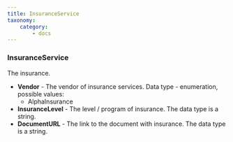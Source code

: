 ```yaml
---
title: InsuranceService
taxonomy:
    category:
        - docs
---
```


### InsuranceService

The insurance.

-   **Vendor** - The vendor of insurance services. Data type - enumeration, possible values:
    -   AlphaInsurance
-   **InsuranceLevel** - The level / program of insurance. The data type is a string.
-   **DocumentURL** - The link to the document with insurance. The data type is a string.